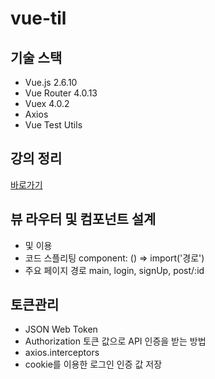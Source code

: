 # vue-til

## 기술 스택
- Vue.js 2.6.10
- Vue Router 4.0.13
- Vuex 4.0.2
- Axios
- Vue Test Utils

## 강의 정리
[바로가기](https://taenam.notion.site/vue-til-blog-de08ddb8e61b41849c53d9a2946fb58a)

## 뷰 라우터 및 컴포넌트 설계
- <router-link> 및 <router-view> 이용
- 코드 스플리팅 component: () => import('경로')
- 주요 페이지 경로 main, login, signUp, post/:id

## 토큰관리
- JSON Web Token
- Authorization 토큰 값으로 API 인증을 받는 방법
- axios.interceptors
- cookie를 이용한 로그인 인증 값 저장
